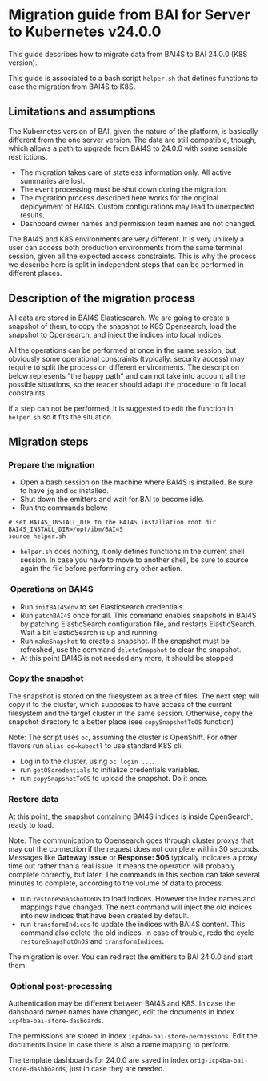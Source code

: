
# Migration guide from BAI for Server to Kubernetes v24.0.0

This guide describes how to migrate data from BAI4S to BAI 24.0.0 (K8S version).

This guide is associated to a bash script `helper.sh` that defines functions to ease the migration
from BAI4S to K8S.

## Limitations and assumptions

The Kubernetes version of BAI, given the nature of the platform, is basically different
from the one server version. The data are still compatible, though, which
allows a path to upgrade from BAI4S to 24.0.0 with some sensible restrictions.

- The migration takes care of stateless information only. All active summaries are lost.
- The event processing must be shut down during the migration.
- The migration process described here works for the original deployement of BAI4S. Custom
configurations may lead to unexpected results.
- Dashboard owner names and permission team names are not changed.

The BAI4S and K8S environments are very different. It is very unlikely a user can access both production environments
from the same terminal session, given all the expected access constraints. This is why the process
we describe here is split in independent steps that can be performed in different places.

## Description of the migration process

All data are stored in BAI4S Elasticsearch. We are going to create a snapshot of them, to copy the snapshot to K8S Opensearch, load
the snapshot to Opensearch, and inject the indices into local indices.

All the operations can be performed at once in the same session, but obviously some operational constraints
(typically: security access) may require to split the process on different environments. The description below represents "the happy path" and
can not take into account all the possible situations, so the reader should adapt the procedure to fit local constraints.

If a step can not be performed, it is suggested to edit the function in `helper.sh` so it fits the situation.

## Migration steps

### Prepare the migration

- Open a bash session on the machine where BAI4S is installed. Be sure to have `jq` and `oc` installed.
- Shut down the emitters and wait for BAI to become idle.
- Run the commands below:

```shell
# set BAI4S_INSTALL_DIR to the BAI4S installation root dir.
BAI4S_INSTALL_DIR=/opt/ibm/BAI4S
source helper.sh
```

- `helper.sh` does nothing, it only defines functions in the current shell session. In case you have to move to another
shell, be sure to source again the file before performing any other action.

###  Operations on BAI4S

- Run `initBAI4Senv` to set Elasticsearch credentials.
- Run `patchBAI4S` once for all. This command enables snapshots in BAI4S by patching ElasticSearch configuration file, and restarts ElasticSearch.
Wait a bit ElasticSearch is up and running.
- Run `makeSnapshot` to create a snapshot. If the snapshot must be refreshed, use the command `deleteSnapshot` to clear the snapshot.
- At this point BAI4S is not needed any more, it should be stopped.

### Copy the snapshot

The snapshot is stored on the filesystem as a tree of files. The next step will copy it to the cluster, which supposes
to have access of the current filesystem and the target cluster in the same session. Otherwise, copy the snapshot directory to a better
place (see `copySnapshotToOS` function)

Note: The script uses `oc`, assuming the cluster is OpenShift. For other flavors run `alias oc=kubectl` to use standard K8S cli.

- Log in to the cluster, using `oc login ...`.
- run `getOScredentials` to initialize credentials variables.
- run `copySnapshotToOS` to upload the snapshot. Do it once.

### Restore data

At this point, the snapshot containing BAI4S indices is inside OpenSearch, ready to load.

Note: The communication to Opensearch goes through cluster proxys that may cut the connection if the request does not complete within 30 seconds. Messages
like **Gateway issue** or **Response: 506** typically indicates a proxy time out rather than a real issue. It means the operation will probably complete correctly,
but later. The commands in this section can take several minutes to complete, according to the volume of data to process.

- run `restoreSnapshotOnOS` to load indices. However the index names and mappings have changed. The next command will inject the old
indices into new indices that have been created by default.
- run `transformIndices` to update the indices with BAI4S content. This command also delete the old indices. In case of trouble, redo the cycle
`restoreSnapshotOnOS` and `transformIndices`.

The migration is over. You can redirect the emitters to BAI 24.0.0 and start them.

###  Optional post-processing

Authentication may be different between BAI4S and K8S. In case the dahsboard owner names have changed, edit the documents in index `icp4ba-bai-store-dasboards`.

The permissions are stored in index `icp4ba-bai-store-permissions`. Edit the documents inside in case there is also a name mapping to perform.

The template dashboards for 24.0.0 are saved in index `orig-icp4ba-bai-store-dashboards`, just in case they are needed.
